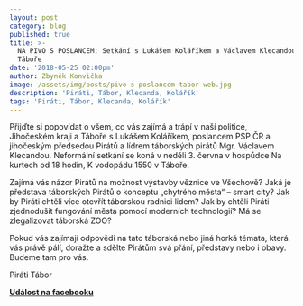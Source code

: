 ```yaml
---
layout: post
category: blog
published: true
title: >-
  NA PIVO S POSLANCEM: Setkání s Lukášem Koláříkem a Václavem Klecandou v
  Táboře 
date: '2018-05-25 02:00pm'
author: Zbyněk Konvička
image: /assets/img/posts/pivo-s-poslancem-tabor-web.jpg
description: 'Piráti, Tábor, Klecanda, Kolářík'
tags: 'Piráti, Tábor, Klecanda, Kolářík'
---
```

Přijďte si popovídat o všem, co vás zajímá a trápí v naší politice, Jihočeském kraji a Táboře s Lukášem Koláříkem, poslancem PSP ČR a jihočeským předsedou Pirátů a lídrem táborských pirátů Mgr. Václavem Klecandou. Neformální setkání se koná v neděli 3. června v hospůdce Na kurtech od 18 hodin, K vodopádu 1550 v Táboře.

Zajímá vás názor Pirátů na možnost výstavby věznice ve Všechově? Jaká je představa táborských Pirátů o konceptu „chytrého města“ – smart city? Jak by Piráti chtěli více otevřít táborskou radnici lidem? Jak by chtěli Piráti zjednodušit fungování města pomocí moderních technologií? Má se zlegalizovat táborská ZOO?

Pokud vás zajímají odpovědi na tato táborská nebo jiná horká témata, která vás právě pálí, doražte a sdělte Pirátům svá přání, představy nebo i obavy. Budeme tam pro vás.

Piráti Tábor

[**Událost na facebooku**](https://www.facebook.com/events/391216004726723/)
